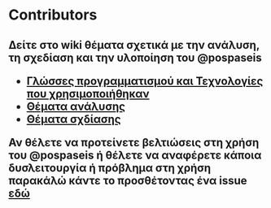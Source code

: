 # Contributors

<h2>Δείτε στο wiki θέματα σχετικά με την ανάλυση, τη σχεδίαση και την υλοποίηση του @pospaseis</wiki>
<ul>
<li><a href="https://github.com/ellak-monades-aristeias/apospaseis/wiki/%CE%A4%CE%B5%CF%87%CE%BD%CE%BF%CE%BB%CE%BF%CE%B3%CE%AF%CE%B5%CF%82">Γλώσσες προγραμματισμού και Τεχνολογίες που χρησιμοποιήθηκαν</a></li>
<li><a href="https://github.com/ellak-monades-aristeias/apospaseis/wiki/%CE%98%CE%AD%CE%BC%CE%B1%CF%84%CE%B1-%CE%B1%CE%BD%CE%AC%CE%BB%CF%85%CF%83%CE%B7%CF%82">Θέματα ανάλυσης</a></li>
<li><a href="https://github.com/ellak-monades-aristeias/apospaseis/wiki/%CE%98%CE%AD%CE%BC%CE%B1%CF%84%CE%B1-%CF%83%CF%87%CE%B5%CE%B4%CE%AF%CE%B1%CF%83%CE%B7%CF%82">Θέματα σχδίασης</a></li>
</ul>

Αν θέλετε να προτείνετε βελτιώσεις στη χρήση του @pospaseis ή θέλετε να αναφέρετε κάποια δυσλειτουργία ή πρόβλημα στη χρήση παρακάλώ κάντε το προσθέτοντας ένα issue <a href="https://github.com/ellak-monades-aristeias/apospaseis/issues">εδώ</a>
